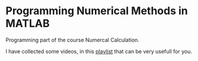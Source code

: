 # Programming Numerical Methods in MATLAB
Programming part of the course Numercal Calculation.

I have collected some videos, in this [playlist](https://www.youtube.com/playlist?list=PLHzF013OVqfGBnPdPmwUPfuCReTMvJ4Uy) that can be very usefull for you.
